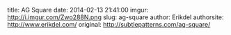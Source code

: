 title:  AG Square
date:   2014-02-13 21:41:00
imgur: http://i.imgur.com/Zwo288N.png
slug: ag-square
author: Erikdel
authorsite: http://www.erikdel.com/
original: http://subtlepatterns.com/ag-square/
